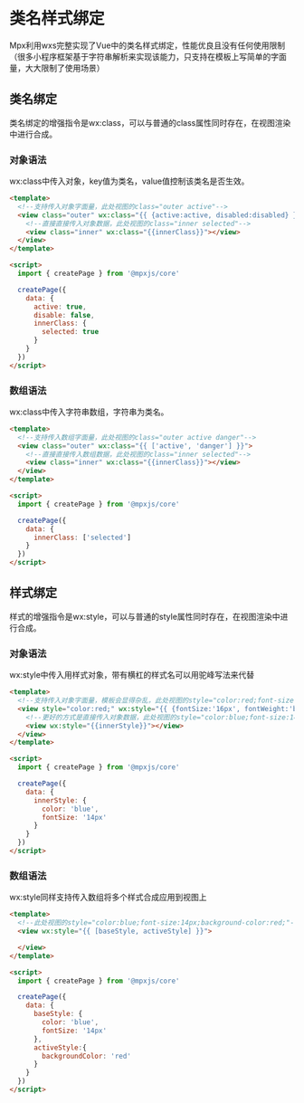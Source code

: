 # 类名样式绑定

Mpx利用wxs完整实现了Vue中的类名样式绑定，性能优良且没有任何使用限制（很多小程序框架基于字符串解析来实现该能力，只支持在模板上写简单的字面量，大大限制了使用场景）

## 类名绑定

类名绑定的增强指令是wx:class，可以与普通的class属性同时存在，在视图渲染中进行合成。

### 对象语法

wx:class中传入对象，key值为类名，value值控制该类名是否生效。

```html
<template>
  <!--支持传入对象字面量，此处视图的class="outer active"-->
  <view class="outer" wx:class="{{ {active:active, disabled:disabled} }}">
    <!--直接直接传入对象数据，此处视图的class="inner selected"-->
    <view class="inner" wx:class="{{innerClass}}"></view>
  </view>
</template>

<script>
  import { createPage } from '@mpxjs/core'

  createPage({
    data: {
      active: true,
      disable: false,
      innerClass: {
        selected: true
      }
    }
  })
</script>
```

### 数组语法

wx:class中传入字符串数组，字符串为类名。

```html
<template>
  <!--支持传入数组字面量，此处视图的class="outer active danger"-->
  <view class="outer" wx:class="{{ ['active', 'danger'] }}">
    <!--直接直接传入数组数据，此处视图的class="inner selected"-->
    <view class="inner" wx:class="{{innerClass}}"></view>
  </view>
</template>

<script>
  import { createPage } from '@mpxjs/core'

  createPage({
    data: {
      innerClass: ['selected']
    }
  })
</script>
```

## 样式绑定


样式的增强指令是wx:style，可以与普通的style属性同时存在，在视图渲染中进行合成。

### 对象语法

wx:style中传入用样式对象，带有横杠的样式名可以用驼峰写法来代替

```html
<template>
  <!--支持传入对象字面量，模板会显得杂乱，此处视图的style="color:red;font-size:16px;font-weight:bold;"-->
  <view style="color:red;" wx:style="{{ {fontSize:'16px', fontWeight:'bold'} }}">
    <!--更好的方式是直接传入对象数据，此处视图的style="color:blue;font-size:14px;"-->
    <view wx:style="{{innerStyle}}"></view>
  </view>
</template>

<script>
  import { createPage } from '@mpxjs/core'

  createPage({
    data: {
      innerStyle: {
        color: 'blue',
        fontSize: '14px'
      }
    }
  })
</script>
```

### 数组语法

wx:style同样支持传入数组将多个样式合成应用到视图上

```html
<template>
  <!--此处视图的style="color:blue;font-size:14px;background-color:red;"-->
  <view wx:style="{{ [baseStyle, activeStyle] }}">

  </view>
</template>

<script>
  import { createPage } from '@mpxjs/core'

  createPage({
    data: {
      baseStyle: {
        color: 'blue',
        fontSize: '14px'
      },
      activeStyle:{
        backgroundColor: 'red'
      }
    }
  })
</script>
```

